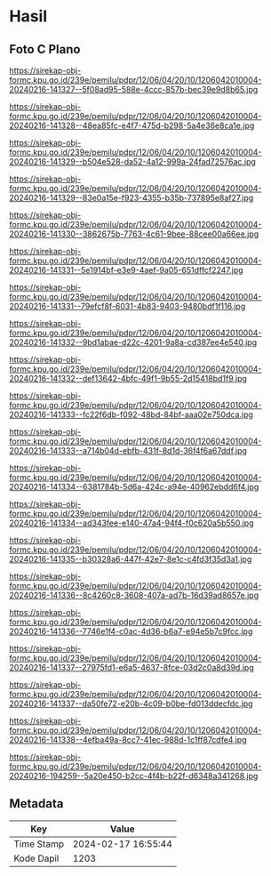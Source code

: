 # Hasil

## Foto C Plano

https://sirekap-obj-formc.kpu.go.id/239e/pemilu/pdpr/12/06/04/20/10/1206042010004-20240216-141327--5f08ad95-588e-4ccc-857b-bec39e9d8b65.jpg

https://sirekap-obj-formc.kpu.go.id/239e/pemilu/pdpr/12/06/04/20/10/1206042010004-20240216-141328--48ea85fc-e4f7-475d-b298-5a4e36e8ca1e.jpg

https://sirekap-obj-formc.kpu.go.id/239e/pemilu/pdpr/12/06/04/20/10/1206042010004-20240216-141329--b504e528-da52-4a12-999a-24fad72576ac.jpg

https://sirekap-obj-formc.kpu.go.id/239e/pemilu/pdpr/12/06/04/20/10/1206042010004-20240216-141329--83e0a15e-f923-4355-b35b-737895e8af27.jpg

https://sirekap-obj-formc.kpu.go.id/239e/pemilu/pdpr/12/06/04/20/10/1206042010004-20240216-141330--3862675b-7763-4c61-9bee-88cee00a66ee.jpg

https://sirekap-obj-formc.kpu.go.id/239e/pemilu/pdpr/12/06/04/20/10/1206042010004-20240216-141331--5e1914bf-e3e9-4aef-9a05-651dffcf2247.jpg

https://sirekap-obj-formc.kpu.go.id/239e/pemilu/pdpr/12/06/04/20/10/1206042010004-20240216-141331--79efcf8f-6031-4b83-9403-9480bdf1f116.jpg

https://sirekap-obj-formc.kpu.go.id/239e/pemilu/pdpr/12/06/04/20/10/1206042010004-20240216-141332--9bd1abae-d22c-4201-9a8a-cd387ee4e540.jpg

https://sirekap-obj-formc.kpu.go.id/239e/pemilu/pdpr/12/06/04/20/10/1206042010004-20240216-141332--def13642-4bfc-49f1-9b55-2d15418bd1f9.jpg

https://sirekap-obj-formc.kpu.go.id/239e/pemilu/pdpr/12/06/04/20/10/1206042010004-20240216-141333--fc22f6db-f092-48bd-84bf-aaa02e750dca.jpg

https://sirekap-obj-formc.kpu.go.id/239e/pemilu/pdpr/12/06/04/20/10/1206042010004-20240216-141333--a714b04d-ebfb-431f-8d1d-36f4f6a67ddf.jpg

https://sirekap-obj-formc.kpu.go.id/239e/pemilu/pdpr/12/06/04/20/10/1206042010004-20240216-141334--6381784b-5d6a-424c-a94e-40962ebdd6f4.jpg

https://sirekap-obj-formc.kpu.go.id/239e/pemilu/pdpr/12/06/04/20/10/1206042010004-20240216-141334--ad343fee-e140-47a4-94f4-f0c620a5b550.jpg

https://sirekap-obj-formc.kpu.go.id/239e/pemilu/pdpr/12/06/04/20/10/1206042010004-20240216-141335--b30328a6-447f-42e7-8e1c-c4fd3f35d3a1.jpg

https://sirekap-obj-formc.kpu.go.id/239e/pemilu/pdpr/12/06/04/20/10/1206042010004-20240216-141336--8c4260c8-3608-407a-ad7b-16d39ad8657e.jpg

https://sirekap-obj-formc.kpu.go.id/239e/pemilu/pdpr/12/06/04/20/10/1206042010004-20240216-141336--7746e1f4-c0ac-4d36-b6a7-e94e5b7c9fcc.jpg

https://sirekap-obj-formc.kpu.go.id/239e/pemilu/pdpr/12/06/04/20/10/1206042010004-20240216-141337--27975fd1-e6a5-4637-8fce-03d2c0a8d39d.jpg

https://sirekap-obj-formc.kpu.go.id/239e/pemilu/pdpr/12/06/04/20/10/1206042010004-20240216-141337--da50fe72-e20b-4c09-b0be-fd013ddecfdc.jpg

https://sirekap-obj-formc.kpu.go.id/239e/pemilu/pdpr/12/06/04/20/10/1206042010004-20240216-141338--4efba49a-8cc7-41ec-988d-1c1ff87cdfe4.jpg

https://sirekap-obj-formc.kpu.go.id/239e/pemilu/pdpr/12/06/04/20/10/1206042010004-20240216-194259--5a20e450-b2cc-4f4b-b22f-d6348a341268.jpg


## Metadata

| Key        | Value               |
| ---------- | ------------------- |
| Time Stamp | 2024-02-17 16:55:44 |
| Kode Dapil | 1203                |



